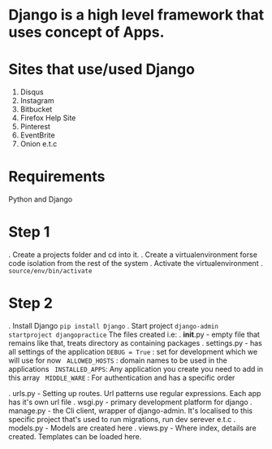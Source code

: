 # Django is a high level framework that uses concept of Apps.

# Sites that use/used Django
1. Disqus 
2. Instagram
3. Bitbucket
4. Firefox Help Site
5. Pinterest
6. EventBrite
7. Onion e.t.c

# Requirements
Python and Django

# Step 1
. Create a projects folder and cd into it. 
. Create a virtualenvironment forse code isolation from the rest of the system
. Activate the virtualenvironment . 
     `source/env/bin/activate`

# Step 2
. Install Django
   `pip install Django`
. Start project
  `django-admin startproject djangopractice`
The files created i.e:
  . __init__.py - empty file that remains like that, treats directory as containing packages
  . settings.py - has all settings of the application 
    ` DEBUG = True ` : set for development which we will use for now
    ` ALLOWED_HOSTS` : domain names to be used in the applications
    ` INSTALLED_APPS`: Any application you create you need to add in                       this array
    ` MIDDLE_WARE` : For authentication and has a specific order

  . urls.py - Setting up routes. Url patterns use regular expressions.              Each app has it's own url file
  . wsgi.py - primary development platform for django 
  . manage.py - the Cli client, wrapper of django-admin. It's localised to this specific project that's used to run migrations, run dev serever e.t.c
  . models.py - Models are created here
  . views.py  -  Where index, details are created. Templates can be loaded here.